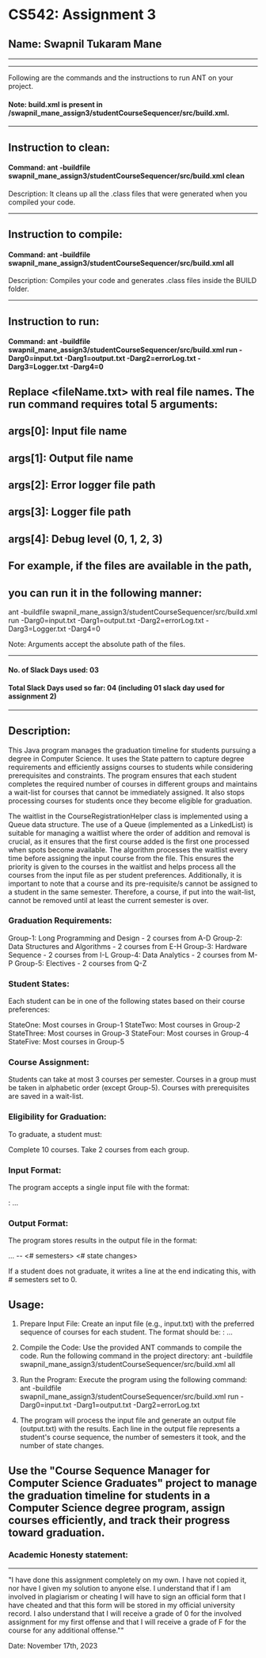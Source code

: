 # CS542: Assignment 3
## Name: Swapnil Tukaram Mane

-----------------------------------------------------------------------
-----------------------------------------------------------------------

Following are the commands and the instructions to run ANT on your project.
#### Note: build.xml is present in /swapnil_mane_assign3/studentCourseSequencer/src/build.xml.

-----------------------------------------------------------------------
## Instruction to clean:

#### Command: ant -buildfile swapnil_mane_assign3/studentCourseSequencer/src/build.xml clean

Description: It cleans up all the .class files that were generated when you
compiled your code.

-----------------------------------------------------------------------
## Instruction to compile:

#### Command: ant -buildfile swapnil_mane_assign3/studentCourseSequencer/src/build.xml all

Description: Compiles your code and generates .class files inside the BUILD folder.

-----------------------------------------------------------------------
## Instruction to run:

#### Command: ant -buildfile swapnil_mane_assign3/studentCourseSequencer/src/build.xml run -Darg0=input.txt -Darg1=output.txt -Darg2=errorLog.txt -Darg3=Logger.txt -Darg4=0

## Replace <fileName.txt> with real file names. The run command requires total 5 arguments: 
## args[0]: Input file name
## args[1]: Output file name
## args[2]: Error logger file path
## args[3]: Logger file path
## args[4]: Debug level (0, 1, 2, 3)

## For example, if the files are available in the path,
## you can run it in the following manner:

ant -buildfile swapnil_mane_assign3/studentCourseSequencer/src/build.xml run -Darg0=input.txt -Darg1=output.txt -Darg2=errorLog.txt -Darg3=Logger.txt -Darg4=0

Note: Arguments accept the absolute path of the files.

-----------------------------------------------------------------------
#### No. of Slack Days used: 03
#### Total Slack Days used so far: 04 (including 01 slack day used for assignment 2)
-----------------------------------------------------------------------
## Description:
This Java program manages the graduation timeline for students pursuing a degree in Computer Science. It uses the State pattern to capture degree requirements and efficiently assigns courses to students while considering prerequisites and constraints. The program ensures that each student completes the required number of courses in different groups and maintains a wait-list for courses that cannot be immediately assigned. It also stops processing courses for students once they become eligible for graduation.

The waitlist in the CourseRegistrationHelper class is implemented using a Queue data structure. The use of a Queue (implemented as a LinkedList) is suitable for managing a waitlist where the order of addition and removal is crucial, as it ensures that the first course added is the first one processed when spots become available. The algorithm processes the waitlist every time before assigning the input course from the file. This ensures the priority is given to the courses in the waitlist and helps process all the courses from the input file as per student preferences. Additionally, it is important to note that a course and its pre-requisite/s cannot be assigned to a student in the same semester. Therefore, a course, if put into the wait-list, cannot be removed until at least the current semester is over.

### Graduation Requirements:
Group-1: Long Programming and Design - 2 courses from A-D
Group-2: Data Structures and Algorithms - 2 courses from E-H
Group-3: Hardware Sequence - 2 courses from I-L
Group-4: Data Analytics - 2 courses from M-P
Group-5: Electives - 2 courses from Q-Z

### Student States:
Each student can be in one of the following states based on their course preferences:

StateOne: Most courses in Group-1
StateTwo: Most courses in Group-2
StateThree: Most courses in Group-3
StateFour: Most courses in Group-4
StateFive: Most courses in Group-5

### Course Assignment:
Students can take at most 3 courses per semester.
Courses in a group must be taken in alphabetic order (except Group-5).
Courses with prerequisites are saved in a wait-list.

### Eligibility for Graduation:
To graduate, a student must:

Complete 10 courses.
Take 2 courses from each group.

### Input Format:
The program accepts a single input file with the format: 

<studentID>: <course> <course> <course> ... <course>

### Output Format:
The program stores results in the output file in the format: 

<studentID> <course completed> <course completed> ... <course completed> -- <# semesters> <# state changes>

If a student does not graduate, it writes a line at the end indicating this, with # semesters set to 0.

## Usage:

1. Prepare Input File: Create an input file (e.g., input.txt) with the preferred sequence of courses for each student. The format should be: <studentID>: <course> <course> <course> ... <course>

2. Compile the Code: Use the provided ANT commands to compile the code. Run the following command in the project directory: ant -buildfile swapnil_mane_assign3/studentCourseSequencer/src/build.xml all

3. Run the Program: Execute the program using the following command: ant -buildfile swapnil_mane_assign3/studentCourseSequencer/src/build.xml run -Darg0=input.txt -Darg1=output.txt -Darg2=errorLog.txt

4. The program will process the input file and generate an output file (output.txt) with the results. Each line in the output file represents a student's course sequence, the number of semesters it took, and the number of state changes.

Use the "Course Sequence Manager for Computer Science Graduates" project to manage the graduation timeline for students in a Computer Science degree program, assign courses efficiently, and track their progress toward graduation.
-----------------------------------------------------------------------
### Academic Honesty statement:
-----------------------------------------------------------------------

"I have done this assignment completely on my own. I have not copied
it, nor have I given my solution to anyone else. I understand that if
I am involved in plagiarism or cheating I will have to sign an
official form that I have cheated and that this form will be stored in
my official university record. I also understand that I will receive a
grade of 0 for the involved assignment for my first offense and that I
will receive a grade of F for the course for any additional
offense.""

Date: November 17th, 2023